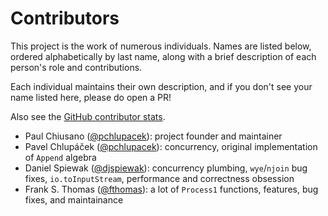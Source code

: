 # Contributors

This project is the work of numerous individuals. Names are listed below, ordered alphabetically by last name, along with a brief description of each person's role and contributions. 

Each individual maintains their own description, and if you don't see your name listed here, please do open a PR!

Also see the [GitHub contributor stats](https://github.com/scalaz/scalaz-stream/graphs/contributors).

- Paul Chiusano ([@pchlupacek](https://github.com/pchiusano)): project founder and maintainer
- Pavel Chlupáček ([@pchlupacek](https://github.com/pchlupacek)): concurrency, original implementation of `Append` algebra
- Daniel Spiewak ([@djspiewak](https://github.com/djspiewak)): concurrency plumbing, `wye`/`njoin` bug fixes, `io.toInputStream`, performance and correctness obsession
- Frank S. Thomas ([@fthomas](https://github.com/fthomas)): a lot of `Process1` functions, features, bug fixes, and maintainance

